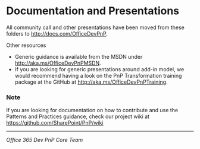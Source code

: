 # Documentation and Presentations #
All community call and other presentations have been moved from these folders to http://docs.com/OfficeDevPnP.

Other resources
- Generic guidance is available from the MSDN under http://aka.ms/OfficeDevPnPMSDN.
- If you are looking for generic presentations around add-in model, we would recommend having a look on the PnP Transformation training package at the GitHub at http://aka.ms/OfficeDevPnPTraining.

### Note ###
If you are looking for documentation on how to contribute and use the Patterns and Practices guidance, check our project wiki at https://github.com/SharePoint/PnP/wiki

----------
*Office 365 Dev PnP Core Team*

